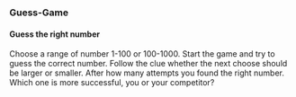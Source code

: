 ### Guess-Game
#### Guess the right number
Choose a range of number 1-100 or 100-1000. Start the game and try to guess the correct number. Follow the clue whether the next choose should be larger or smaller. After how many attempts you found the right number.  Which one is more successful, you or your competitor?
